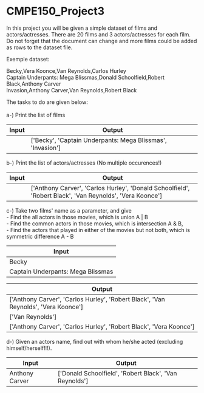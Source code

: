 # CMPE150_Project3

In this project you will be given a simple dataset of films and actors/actresses. There are 20 films and 3 actors/actresses for each film. Do not forget that the document can change and more films could be added as rows to the dataset file.</br>

Exemple dataset:</br>

Becky,Vera Koonce,Van Reynolds,Carlos Hurley</br>
Captain Underpants: Mega Blissmas,Donald Schoolfield,Robert Black,Anthony Carver</br>
Invasion,Anthony Carver,Van Reynolds,Robert Black</br>

The tasks to do are given below:</br>
</br>
a-) Print the list of films</br>

| Input  | Output          |
| ------ | --------------- |
|  | ['Becky', 'Captain Underpants: Mega Blissmas', 'Invasion']|</br>

b-) Print the list of actors/actresses (No multiple occurences!)</br>


| Input  | Output          |
| ------ | --------------- |
|  | ['Anthony Carver', 'Carlos Hurley', 'Donald Schoolfield', 'Robert Black', 'Van Reynolds', 'Vera Koonce'] |</br>

c-) Take two films' name as a parameter, and give</br>
    - Find the all actors in those movies, which is union A | B</br>
    - Find the common actors in those movies, which is intersection A & B,</br>
    - Find the actors that played in either of the movies but not both, which is symmetric difference A - B</br>
    
    
| Input  |
| ------ | 
| Becky |
|Captain Underpants: Mega Blissmas | 

| Output          |
| --------------- |
|['Anthony Carver', 'Carlos Hurley', 'Robert Black', 'Van Reynolds', 'Vera Koonce']|
|['Van Reynolds']|
|['Anthony Carver', 'Carlos Hurley', 'Robert Black', 'Vera Koonce']|</br>

d-) Given an actors name, find out with whom he/she acted (excluding himself/herself!!!).</br>

| Input  | Output          |
| ------ | --------------- |
| Anthony Carver | ['Donald Schoolfield', 'Robert Black', 'Van Reynolds'] |
